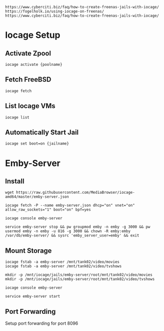 ```
https://www.cyberciti.biz/faq/how-to-create-freenas-jails-with-iocage/
https://fogelholk.io/using-iocage-on-freenas/
https://www.cyberciti.biz/faq/how-to-create-freenas-jails-with-iocage/
```
# Iocage Setup
## Activate Zpool
```
iocage activate {poolname}
```
## Fetch FreeBSD
```
iocage fetch
```
## List Iocage VMs
```
iocage list
```
## Automatically Start Jail
```
iocage set boot=on {jailname}
```
# Emby-Server
## Install
```
wget https://raw.githubusercontent.com/MediaBrowser/iocage-amd64/master/emby-server.json
```
```
iocage fetch -P --name emby-server.json dhcp="on" vnet="on" allow_raw_sockets="1" boot="on" bpf=yes
```
```
iocage console emby-server
```
```
service emby-server stop && pw groupmod emby -n emby -g 3000 && pw usermod emby -n emby -u 816 -g 3000 && chown -R emby:emby /var/db/emby-server/ && sysrc 'emby_server_user=emby' && exit
```
## Mount Storage
```
iocage fstab -a emby-server /mnt/tank02/video/movies
iocage fstab -a emby-server /mnt/tank02/video/tvshows
```
```
mkdir -p /mnt/iocage/jails/emby-server/root/mnt/tank02/video/movies
mkdir -p /mnt/iocage/jails/emby-server/root/mnt/tank02/video/tvshows
```
```
iocage console emby-server
```
```
service emby-server start
```
## Port Forwarding
Setup port forwarding for port 8096
